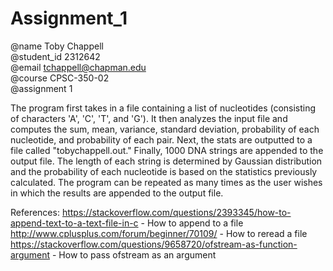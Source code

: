 # Assignment_1

@name Toby Chappell  
@student_id 2312642  
@email tchappell@chapman.edu  
@course CPSC-350-02  
@assignment 1  

The program first takes in a file containing a list of nucleotides (consisting of characters 'A', 'C', 'T', and 'G'). It then analyzes the input file and computes the sum, mean, variance, standard deviation, probability of each nucleotide, and probability of each pair. Next, the stats are outputted to a file called "tobychappell.out." Finally, 1000 DNA strings are appended to the output file. The length of each string is determined by Gaussian distribution and the probability of each nucleotide is based on the statistics previously calculated. The program can be repeated as many times as the user wishes in which the results are appended to the output file.

References:
https://stackoverflow.com/questions/2393345/how-to-append-text-to-a-text-file-in-c - How to append to a file  
http://www.cplusplus.com/forum/beginner/70109/ - How to reread a file  
https://stackoverflow.com/questions/9658720/ofstream-as-function-argument - How to pass ofstream as an argument  
